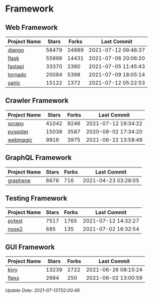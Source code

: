 # Framework

## Web Framework
| Project Name | Stars | Forks | Last Commit |
| ------------ | ----- | ----- | ----------- |
| [django](https://github.com/django/django) | 58479 | 24989 | 2021-07-12 09:46:37 |
| [flask](https://github.com/pallets/flask) | 55999 | 14431 | 2021-07-06 20:06:20 |
| [fastapi](https://github.com/tiangolo/fastapi) | 33370 | 2360 | 2021-07-05 11:45:43 |
| [tornado](https://github.com/tornadoweb/tornado) | 20084 | 5398 | 2021-07-09 18:05:14 |
| [sanic](https://github.com/sanic-org/sanic) | 15122 | 1372 | 2021-07-12 05:22:53 |

## Crawler Framework
| Project Name | Stars | Forks | Last Commit |
| ------------ | ----- | ----- | ----------- |
| [scrapy](https://github.com/scrapy/scrapy) | 41042 | 9246 | 2021-07-12 16:34:22 |
| [pyspider](https://github.com/binux/pyspider) | 15038 | 3587 | 2020-08-02 17:34:20 |
| [webmagic](https://github.com/code4craft/webmagic) | 9916 | 3975 | 2021-06-22 13:58:49 |

## GraphQL Framework
| Project Name | Stars | Forks | Last Commit |
| ------------ | ----- | ----- | ----------- |
| [graphene](https://github.com/graphql-python/graphene) | 6676 | 716 | 2021-04-23 03:28:05 |

## Testing Framework
| Project Name | Stars | Forks | Last Commit |
| ------------ | ----- | ----- | ----------- |
| [pytest](https://github.com/pytest-dev/pytest) | 7517 | 1765 | 2021-07-12 14:32:27 |
| [nose2](https://github.com/nose-devs/nose2) | 685 | 135 | 2021-07-02 16:32:54 |

## GUI Framework
| Project Name | Stars | Forks | Last Commit |
| ------------ | ----- | ----- | ----------- |
| [kivy](https://github.com/kivy/kivy) | 13239 | 2722 | 2021-06-26 08:15:24 |
| [flexx](https://github.com/flexxui/flexx) | 2694 | 250 | 2021-06-02 13:00:59 |

*Update Date: 2021-07-13T02:00:49*